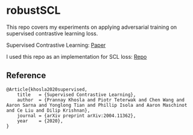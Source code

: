 # robustSCL

This repo covers my experiments on applying adversarial training on supervised contrastive learning loss.

Supervised Contrastive Learning: [Paper](https://arxiv.org/abs/2004.11362)

I used this repo as an implementation for SCL loss: [Repo](https://github.com/HobbitLong/SupContrast)








## Reference
```
@Article{khosla2020supervised,
    title   = {Supervised Contrastive Learning},
    author  = {Prannay Khosla and Piotr Teterwak and Chen Wang and Aaron Sarna and Yonglong Tian and Phillip Isola and Aaron Maschinot and Ce Liu and Dilip Krishnan},
    journal = {arXiv preprint arXiv:2004.11362},
    year    = {2020},
}
```
